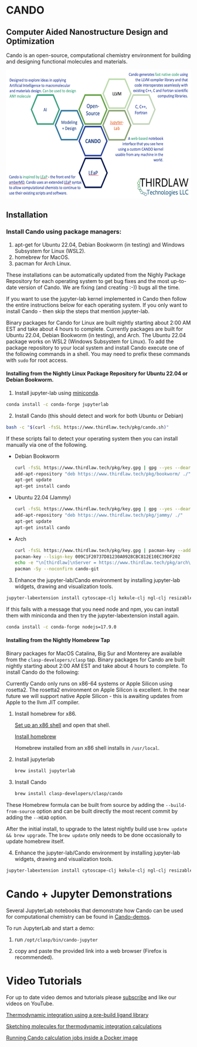 # CANDO
## Computer Aided Nanostructure Design and Optimization

Cando is an open-source, computational chemistry environment for
building and designing functional molecules and materials.

<div style="text-align: center"><img src="documentation/CANDO_map.png" width=600 height=350 align=center/></div>

## Installation

### Install Cando using package managers:

1. apt-get for Ubuntu 22.04, Debian Bookworm (in testing) and Windows Subsystem for Linux (WSL2).
2. homebrew for MacOS.
3. pacman for Arch Linux.

These installations can be automatically updated from the Nighly Package Repository for each operating system to get bug fixes and the most up-to-date version of Cando. We are fixing (and creating :-)) bugs all the time.

If you want to use the jupyter-lab kernel implemented in Cando then follow the entire instructions below for each operating system.  If you only want to install Cando - then skip the steps that mention jupyter-lab.

Binary packages for Cando for Linux are built nightly starting about 2:00 AM EST and take about 4 hours to complete. Currently packages are built for Ubuntu 22.04, Debian Bookworm (in testing), and Arch. The Ubuntu 22.04 package works on WSL2 (Windows Subsystem for Linux). To add the package repository to your local system and install Cando execute one of the following commands in a shell. You may need to prefix these commands with `sudo` for root access.

#### Installing from the Nightly Linux Package Repository for Ubuntu 22.04 or Debian Bookworm.

1. Install jupyter-lab using [miniconda](https://docs.conda.io/en/latest/miniconda.html).
  ```bash
  conda install -c conda-forge jupyterlab
  ```
  
2. Install Cando (this should detect and work for both Ubuntu or Debian)
  ```bash
  bash -c "$(curl -fsSL https://www.thirdlaw.tech/pkg/cando.sh)"
  ```
  
  If these scripts fail to detect your operating system then you can install manually via one of the following.

- Debian Bookworm
    ```bash
    curl -fsSL https://www.thirdlaw.tech/pkg/key.gpg | gpg --yes --dearmor --output /etc/apt/trusted.gpg.d/thirdlaw.gpg
    add-apt-repository "deb https://www.thirdlaw.tech/pkg/bookworm/ ./"
    apt-get update
    apt-get install cando
    ```
- Ubuntu 22.04 (Jammy)
    ```bash
    curl -fsSL https://www.thirdlaw.tech/pkg/key.gpg | gpg --yes --dearmor --output /etc/apt/trusted.gpg.d/thirdlaw.gpg
    add-apt-repository "deb https://www.thirdlaw.tech/pkg/jammy/ ./"
    apt-get update
    apt-get install cando
    ```
- Arch
    ```bash
    curl -fsSL https://www.thirdlaw.tech/pkg/key.gpg | pacman-key --add -
    pacman-key --lsign-key 009C1F20737D81230A0928CBC812E10EC39DF202
    echo -e "\n[thirdlaw]\nServer = https://www.thirdlaw.tech/pkg/arch\n" >>/etc/pacman.conf
    pacman -Sy --noconfirm cando-git
    ```

3. Enhance the jupyter-lab/Cando environment by installing jupyter-lab widgets, drawing and visualization tools.
  ```bash
  jupyter-labextension install cytoscape-clj kekule-clj ngl-clj resizable-box-clj @jupyter-widgets/jupyterlab-manager  jupyterlab_templates jupyterlab-debugger-restarts jupyterlab-molviewer
  ```
  
  If this fails with a message that you need node and npm, you can install them with miniconda and then try the jupyter-labextension install again.
  
  ```bash
  conda install -c conda-forge nodejs=17.9.0
  ```
 
#### Installing from the Nightly Homebrew Tap

Binary packages for MacOS Catalina, Big Sur and Monterey are available from the `clasp-developers/clasp` tap. Binary packages for Cando are built nightly starting about 2:00 AM EST and take about 4 hours to complete. To install Cando do the following:

Currently Cando only runs on x86-64 systems or Apple Silicon using rosetta2. The rosetta2 environment on Apple Silicon is excellent. In the near future we will support native Apple Silicon - this is awaiting updates from Apple to the llvm JIT compiler.

1. Install homebrew for x86.

   [Set up an x86 shell](https://osxdaily.com/2020/11/18/how-run-homebrew-x86-terminal-apple-silicon-mac/) and open that shell.

   [Install homebrew](https://brew.sh/)
   
   Homebrew installed from an x86 shell installs in `/usr/local`.
   
2. Install jupyterlab

   ```bash
   brew install jupyterlab
   ```

3. Install Cando

    ```bash
    brew install clasp-developers/clasp/cando
    ```

These Homebrew formula can be built from source by adding the `--build-from-source` option and can be built directly the most recent commit by adding the `--HEAD` option.

After the initial install, to upgrade to the latest nightly build use `brew update && brew upgrade`. The `brew update` only needs to be done occasionally to update homebrew itself.

4. Enhance the jupyter-lab/Cando environment by installing jupyter-lab widgets, drawing and visualization tools.
  ```bash
  jupyter-labextension install cytoscape-clj kekule-clj ngl-clj resizable-box-clj @jupyter-widgets/jupyterlab-manager  jupyterlab_templates jupyterlab-debugger-restarts jupyterlab-molviewer
  ```

# Cando + Jupyter Demonstrations
Several JupyterLab notebooks that demonstrate how Cando can be used for computational chemistry can be found in [Cando-demos](https://github.com/cando-developers/cando-demos).

To run JupyterLab and start a demo:

1. run ```/opt/clasp/bin/cando-jupyter```

2. copy and paste the provided link into a web browser (Firefox is recommended).

# Video Tutorials
For up to date video demos and tutorials please [subscribe](https://www.youtube.com/channel/UC4xYBaHwB2kDCXaRALXdh7w) and like our videos on YouTube.

[Thermodynamic integration using a pre-build ligand library](https://www.youtube.com/watch?v=Md8rrrg7Kvg)

[Sketching molecules for thermodynamic integration calculations](https://www.youtube.com/watch?v=CSa2jzzwves)

[Running Cando calculation jobs inside a Docker image](https://www.youtube.com/watch?v=3bMJB8dV2WU)

